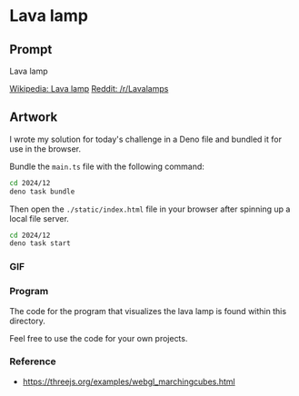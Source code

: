 # Lava lamp

## Prompt

Lava lamp

[Wikipedia: Lava lamp](https://en.wikipedia.org/wiki/Lava_lamp)
[Reddit: /r/Lavalamps](https://www.reddit.com/r/Lavalamps/)

## Artwork

I wrote my solution for today's challenge in a Deno file and bundled it for use in the browser.

Bundle the `main.ts` file with the following command:

```sh
cd 2024/12
deno task bundle
```

Then open the `./static/index.html` file in your browser after spinning up a local file server.

```sh
cd 2024/12
deno task start
```

### GIF

<!-- ![genuary-2024-12](https://user-images.githubusercontent.com/31261035/210199573-22d30ad7-f175-408a-b38c-05f0b9e5b588.gif) -->

### Program

The code for the program that visualizes the lava lamp is found within this directory.

Feel free to use the code for your own projects.

### Reference

- https://threejs.org/examples/webgl_marchingcubes.html
